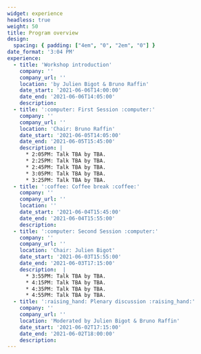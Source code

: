 ```yaml
---
widget: experience
headless: true
weight: 50
title: Program overview
design:
  spacing: { padding: ["4em", "0", "2em", "0"] }
date_format: '3:04 PM'
experience:
  - title: 'Workshop introduction'
    company: ''
    company_url: ''
    location: 'by Julien Bigot & Bruno Raffin'
    date_start: '2021-06-06T14:00:00'
    date_end: '2021-06-06T14:05:00'
    description: 
  - title: ':computer: First Session :computer:'
    company: ''
    company_url: ''
    location: 'Chair: Bruno Raffin'
    date_start: '2021-06-05T14:05:00'
    date_end: '2021-06-05T15:45:00'
    description: |
      * 2:05PM: Talk TBA by TBA.
      * 2:25PM: Talk TBA by TBA.
      * 2:45PM: Talk TBA by TBA.
      * 3:05PM: Talk TBA by TBA.
      * 3:25PM: Talk TBA by TBA.
  - title: ':coffee: Coffee break :coffee:'
    company: ''
    company_url: ''
    location: ''
    date_start: '2021-06-04T15:45:00'
    date_end: '2021-06-04T15:55:00'
    description: 
  - title: ':computer: Second Session :computer:'
    company: ''
    company_url: ''
    location: 'Chair: Julien Bigot'
    date_start: '2021-06-03T15:55:00'
    date_end: '2021-06-03T17:15:00'
    description:  |
      * 3:55PM: Talk TBA by TBA.
      * 4:15PM: Talk TBA by TBA.
      * 4:35PM: Talk TBA by TBA.
      * 4:55PM: Talk TBA by TBA.
  - title: ':raising_hand: Plenary discussion :raising_hand:' 
    company: ''
    company_url: ''
    location: 'Moderated by Julien Bigot & Bruno Raffin'
    date_start: '2021-06-02T17:15:00'
    date_end: '2021-06-02T18:00:00'
    description: 
---
```

